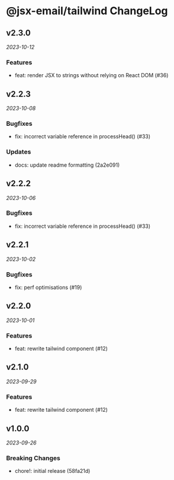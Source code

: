 # @jsx-email/tailwind ChangeLog

## v2.3.0

_2023-10-12_

### Features

- feat: render JSX to strings without relying on React DOM (#36)

## v2.2.3

_2023-10-08_

### Bugfixes

- fix: incorrect variable reference in processHead() (#33)

### Updates

- docs: update readme formatting (2a2e091)

## v2.2.2

_2023-10-06_

### Bugfixes

- fix: incorrect variable reference in processHead() (#33)

## v2.2.1

_2023-10-02_

### Bugfixes

- fix: perf optimisations (#19)

## v2.2.0

_2023-10-01_

### Features

- feat: rewrite tailwind component (#12)

## v2.1.0

_2023-09-29_

### Features

- feat: rewrite tailwind component (#12)

## v1.0.0

_2023-09-26_

### Breaking Changes

- chore!: initial release (58fa21d)
